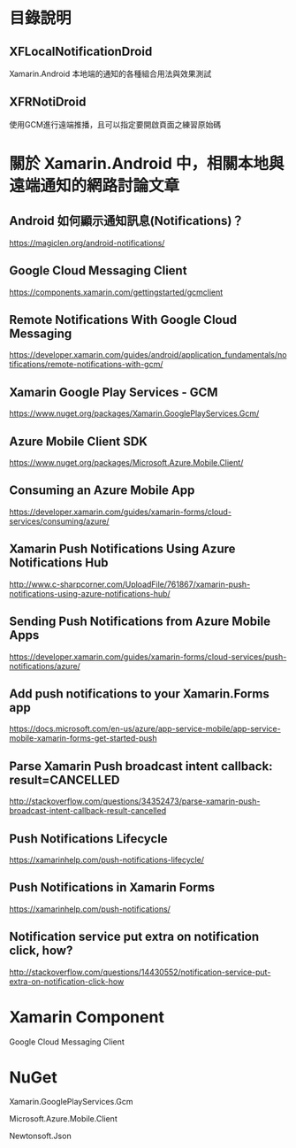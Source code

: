 # 目錄說明

## XFLocalNotificationDroid

Xamarin.Android 本地端的通知的各種組合用法與效果測試

## XFRNotiDroid

使用GCM進行遠端推播，且可以指定要開啟頁面之練習原始碼

# 關於 Xamarin.Android 中，相關本地與遠端通知的網路討論文章

## Android 如何顯示通知訊息(Notifications)？

https://magiclen.org/android-notifications/

## Google Cloud Messaging Client

https://components.xamarin.com/gettingstarted/gcmclient

## Remote Notifications With Google Cloud Messaging
https://developer.xamarin.com/guides/android/application_fundamentals/notifications/remote-notifications-with-gcm/

## Xamarin Google Play Services - GCM

https://www.nuget.org/packages/Xamarin.GooglePlayServices.Gcm/

## Azure Mobile Client SDK

https://www.nuget.org/packages/Microsoft.Azure.Mobile.Client/

## Consuming an Azure Mobile App

https://developer.xamarin.com/guides/xamarin-forms/cloud-services/consuming/azure/

## Xamarin Push Notifications Using Azure Notifications Hub

http://www.c-sharpcorner.com/UploadFile/761867/xamarin-push-notifications-using-azure-notifications-hub/

## Sending Push Notifications from Azure Mobile Apps

https://developer.xamarin.com/guides/xamarin-forms/cloud-services/push-notifications/azure/

## Add push notifications to your Xamarin.Forms app

https://docs.microsoft.com/en-us/azure/app-service-mobile/app-service-mobile-xamarin-forms-get-started-push

## Parse Xamarin Push broadcast intent callback: result=CANCELLED

http://stackoverflow.com/questions/34352473/parse-xamarin-push-broadcast-intent-callback-result-cancelled

## Push Notifications Lifecycle

https://xamarinhelp.com/push-notifications-lifecycle/

## Push Notifications in Xamarin Forms

https://xamarinhelp.com/push-notifications/

## Notification service put extra on notification click, how?

http://stackoverflow.com/questions/14430552/notification-service-put-extra-on-notification-click-how

# Xamarin Component 

Google Cloud Messaging Client

# NuGet

Xamarin.GooglePlayServices.Gcm

Microsoft.Azure.Mobile.Client

Newtonsoft.Json

